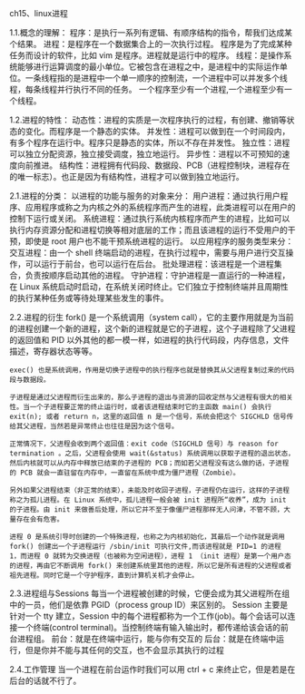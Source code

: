 ch15、linux进程

1.1.概念的理解：
      程序：是执行一系列有逻辑、有顺序结构的指令，帮我们达成某个结果。
      进程：是程序在一个数据集合上的一次执行过程。
      程序是为了完成某种任务而设计的软件，比如 vim 是程序。进程就是运行中的程序。
      线程：是操作系统能够进行运算调度的最小单位。它被包含在进程之中，是进程中的实际运作单位。一条线程指的是进程中一个单一顺序的控制流，一个进程中可以并发多个线程，每条线程并行执行不同的任务。
      一个程序至少有一个进程,一个进程至少有一个线程。

1.2.进程的特性：
      动态性：进程的实质是一次程序执行的过程，有创建、撤销等状态的变化。而程序是一个静态的实体。
      并发性：进程可以做到在一个时间段内，有多个程序在运行中。程序只是静态的实体，所以不存在并发性。
      独立性：进程可以独立分配资源，独立接受调度，独立地运行。
      异步性：进程以不可预知的速度向前推进。
      结构性：进程拥有代码段、数据段、PCB（进程控制块，进程存在的唯一标志）。也正是因为有结构性，进程才可以做到独立地运行。

2.1.进程的分类：
    以进程的功能与服务的对象来分：
            用户进程：通过执行用户程序、应用程序或称之为内核之外的系统程序而产生的进程，此类进程可以在用户的控制下运行或关闭。
            系统进程：通过执行系统内核程序而产生的进程，比如可以执行内存资源分配和进程切换等相对底层的工作；而且该进程的运行不受用户的干预，即使是 root 用户也不能干预系统进程的运行。
    以应用程序的服务类型来分：
            交互进程：由一个 shell 终端启动的进程，在执行过程中，需要与用户进行交互操作，可以运行于前台，也可以运行在后台。
            批处理进程：该进程是一个进程集合，负责按顺序启动其他的进程。
            守护进程：守护进程是一直运行的一种进程，在 Linux 系统启动时启动，在系统关闭时终止。它们独立于控制终端并且周期性的执行某种任务或等待处理某些发生的事件。

2.2.进程的衍生
    fork() 是一个系统调用（system call），它的主要作用就是为当前的进程创建一个新的进程，这个新的进程就是它的子进程，这个子进程除了父进程的返回值和 PID 以外其他的都一模一样，如进程的执行代码段，内存信息，文件描述，寄存器状态等等。

    exec() 也是系统调用，作用是切换子进程中的执行程序也就是替换其从父进程复制过来的代码段与数据段。

    子进程是通过父进程而衍生出来的，那么子进程的退出与资源的回收定然与父进程有很大的相关性。当一个子进程要正常的终止运行时，或者该进程结束时它的主函数 main() 会执行 exit(n); 或者 return n，这里的返回值 n 是一个信号，系统会把这个 SIGCHLD 信号传给其父进程，当然若是异常终止也往往是因为这个信号。

    正常情况下，父进程会收到两个返回值：exit code（SIGCHLD 信号）与 reason for termination 。之后，父进程会使用 wait(&status) 系统调用以获取子进程的退出状态，然后内核就可以从内存中释放已结束的子进程的 PCB；而如若父进程没有这么做的话，子进程的 PCB 就会一直驻留在内存中，一直留在系统中成为僵尸进程（Zombie）。

    另外如果父进程结束（非正常的结束），未能及时收回子进程，子进程仍在运行，这样的子进程称之为孤儿进程。在 Linux 系统中，孤儿进程一般会被 init 进程所“收养”，成为 init 的子进程。由 init 来做善后处理，所以它并不至于像僵尸进程那样无人问津，不管不顾，大量存在会有危害。

    进程 0 是系统引导时创建的一个特殊进程，也称之为内核初始化，其最后一个动作就是调用 fork() 创建出一个子进程运行 /sbin/init 可执行文件,而该进程就是 PID=1 的进程 1，而进程 0 就转为交换进程（也被称为空闲进程），进程 1 （init 进程）是第一个用户态的进程，再由它不断调用 fork() 来创建系统里其他的进程，所以它是所有进程的父进程或者祖先进程。同时它是一个守护程序，直到计算机关机才会停止。

2.3.进程组与Sessions
    每当一个进程被创建的时候，它便会成为其父进程所在组中的一员，他们是依靠 PGID（process group ID）来区别的。
    Session 主要是针对一个 tty 建立，Session 中的每个进程都称为一个工作(job)。每个会话可以连接一个终端(control terminal)。当控制终端有输入输出时，都传递给该会话的前台进程组。
      前台：就是在终端中运行，能与你有交互的
      后台：就是在终端中运行，但是你并不能与其任何的交互，也不会显示其执行的过程

2.4.工作管理
  当一个进程在前台运作时我们可以用 ctrl + c 来终止它，但是若是在后台的话就不行了。

